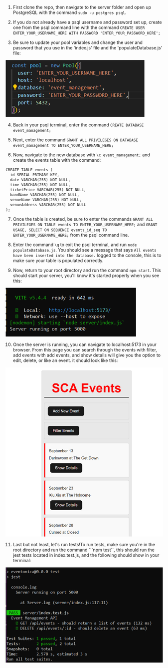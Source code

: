 1) First clone the repo, then navigate to the server folder and open up PostgreSQL with the command ```sudo -u postgres psql```.

2) If you do not already have a psql username and password set up, create one from the psql command line with the command ```CREATE USER ENTER_YOUR_USERNAME_HERE WITH PASSWORD 'ENTER_YOUR_PASSWORD_HERE';```

3) Be sure to update your pool variables and change the user and password that you use in the 'index.js' file and the 'populateDatabase.js' file:

![alt text](pool.png)

4) Back in your psql terminal, enter the command ```CREATE DATABASE event_management;```

5) Next, enter the command ```GRANT ALL PRIVILEGES ON DATABASE event_management TO ENTER_YOUR_USERNAME_HERE;```

6) Now, navigate to the new database with ```\c event_management;``` and create the events table with the command:
```
CREATE TABLE events (
  id SERIAL PRIMARY KEY,
  date VARCHAR(255) NOT NULL,
  time VARCHAR(255) NOT NULL,
  ticketPrice VARCHAR(255) NOT NULL,
  bandName VARCHAR(255) NOT NULL,
  venueName VARCHAR(255) NOT NULL,
  venueAddress VARCHAR(255) NOT NULL
);

```
7) Once the table is created, be sure to enter the commands ```GRANT ALL PRIVILEGES ON TABLE events TO ENTER_YOUR_USERNAME_HERE;``` and ```GRANT USAGE, SELECT ON SEQUENCE events_id_seq TO ENTER_YOUR_USERNAME_HERE;``` from the psql command line.

8) Enter the command ```\q``` to exit the psql terminal, and run ```node populateDatabase.js```. You should see a message that says ```All events have been inserted into the database.``` logged to the console, this is to make sure your table is populated correctly.

9) Now, return to your root directory and run the command ```npm start```. This should start your server, you'll know it's started properly when you see this:

![alt text](serverRunning.png)

10) Once the server is running, you can navigate to localhost:5173 in your browser. From this page you can search through the events with filter, add events with add events, and show details will give you the option to edit, delete, or like an event. it should look like this:

![alt text](eventPage.png)

11)  Last but not least, let's run tests!To run tests, make sure you're in the root directory and run the command ```npm test``, this should run the jest tests located in index.test.js, and the following should show in your terminal:

![alt text](tests.png)
